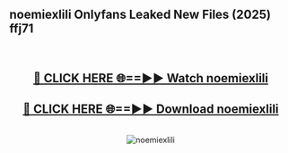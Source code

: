 <h2>noemiexlili Onlyfans Leaked New Files (2025) ffj71</h2>
<br>
<div align="center">
<h2><a href="https://mediafiles.top/noemiexlili&ref=git" rel="nofollow">🔴 CLICK HERE 🌐==►► Watch noemiexlili</a></h2>
<h2><a href="https://mediafiles.top/noemiexlili&ref=git" rel="nofollow">🔴 CLICK HERE 🌐==►► Download noemiexlili</a></h2>
<br>
<a href="https://mediafiles.top/noemiexlili&ref=git" rel="nofollow" data-target="animated-image.originalLink"><img src="https://i.ibb.co.com/xMMVF88/686577567.gif" alt="noemiexlili" style="max-width: 100%; display: inline-block;" data-target="animated-image.originalImage"></a>
</div>
<br>
<br>